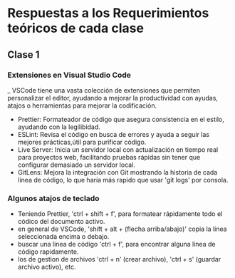 # Respuestas a los Requerimientos teóricos de cada clase

## Clase 1

### Extensiones en Visual Studio Code

\_ VSCode tiene una vasta colección de extensiones que permiten personalizar el editor, ayudando a mejorar la productividad con ayudas, atajos o herramientas para mejorar la codificación.

- Prettier: Formateador de código que asegura consistencia en el estilo, ayudando con la legilibidad.
- ESLint: Revisa el código en busca de errores y ayuda a seguir las mejores prácticas,útil para purificar código.
- Live Server: Inicia un servidor local con actualización en tiempo real para proyectos web, facilitando pruebas rápidas sin tener que configurar demasiado un servidor local.
- GitLens: Mejora la integración con Git mostrando la historia de cada línea de código, lo que haría más rapido que usar 'git logs' por consola.

### Algunos atajos de teclado

- Teniendo Prettier, 'ctrl + shift + f', para formatear rápidamente todo el códico del documento activo.
- en general de VSCode, 'shift + alt + (flecha arriba/abajo)' copia la linea seleccionada encima o debajo.
- buscar una linea de código 'ctrl + f', para encontrar alguna linea de código rapidamente.
- los de gestion de archivos 'ctrl + n' (crear archivo), 'ctrl + s' (guardar archivo activo), etc.
